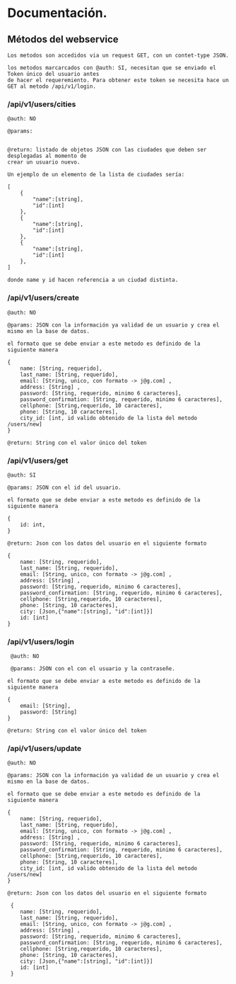# Documentación.

## Métodos del webservice

    Los metodos son accedidos via un request GET, con un contet-type JSON.

    los metodos marcarcados con @auth: SI, necesitan que se enviado el Token único del usuario antes
    de hacer el requeremiento. Para obtener este token se necesita hace un GET al metodo /api/v1/login.

### /api/v1/users/cities
    @auth: NO

    @params:


    @return: listado de objetos JSON con las ciudades que deben ser desplegadas al momento de
    crear un usuario nuevo.

    Un ejemplo de un elemento de la lista de ciudades sería:

    [
        {
            "name":[string],
            "id":[int]
        },
        {
            "name":[string],
            "id":[int]
        },
        {
            "name":[string],
            "id":[int]
        },
    ]

    donde name y id hacen referencia a un ciudad distinta.

### /api/v1/users/create
    @auth: NO

    @params: JSON con la información ya validad de un usuario y crea el mismo en la base de datos.

    el formato que se debe enviar a este metodo es definido de la siguiente manera

    {
        name: [String, requerido],
        last_name: [String, requerido],
        email: [String, unico, con formato -> j@g.com] ,
        address: [String] ,
        password: [String, requerido, minimo 6 caracteres],
        password_confirmation: [String, requerido, minimo 6 caracteres],
        cellphone: [String,requerido, 10 caracteres],
        phone: [String, 10 caracteres],
        city_id: [int, id valido obtenido de la lista del metodo /users/new]
    }

    @return: String con el valor único del token

### /api/v1/users/get
    @auth: SI

    @params: JSON con el id del usuario.

    el formato que se debe enviar a este metodo es definido de la siguiente manera

    {
        id: int,
    }

    @return: Json con los datos del usuario en el siguiente formato

    {
        name: [String, requerido],
        last_name: [String, requerido],
        email: [String, unico, con formato -> j@g.com] ,
        address: [String] ,
        password: [String, requerido, minimo 6 caracteres],
        password_confirmation: [String, requerido, minimo 6 caracteres],
        cellphone: [String,requerido, 10 caracteres],
        phone: [String, 10 caracteres],
        city: [Json,{"name":[string], "id":[int]}]
        id: [int]
    }

### /api/v1/users/login
     @auth: NO

     @params: JSON con el con el usuario y la contraseñe.

    el formato que se debe enviar a este metodo es definido de la siguiente manera

    {
        email: [String],
        password: [String]
    }

    @return: String con el valor único del token

### /api/v1/users/update
    @auth: NO

    @params: JSON con la información ya validad de un usuario y crea el mismo en la base de datos.

    el formato que se debe enviar a este metodo es definido de la siguiente manera

    {
        name: [String, requerido],
        last_name: [String, requerido],
        email: [String, unico, con formato -> j@g.com] ,
        address: [String] ,
        password: [String, requerido, minimo 6 caracteres],
        password_confirmation: [String, requerido, minimo 6 caracteres],
        cellphone: [String,requerido, 10 caracteres],
        phone: [String, 10 caracteres],
        city_id: [int, id valido obtenido de la lista del metodo /users/new]
    }

    @return: Json con los datos del usuario en el siguiente formato

     {
        name: [String, requerido],
        last_name: [String, requerido],
        email: [String, unico, con formato -> j@g.com] ,
        address: [String] ,
        password: [String, requerido, minimo 6 caracteres],
        password_confirmation: [String, requerido, minimo 6 caracteres],
        cellphone: [String,requerido, 10 caracteres],
        phone: [String, 10 caracteres],
        city: [Json,{"name":[string], "id":[int]}]
        id: [int]
     }

